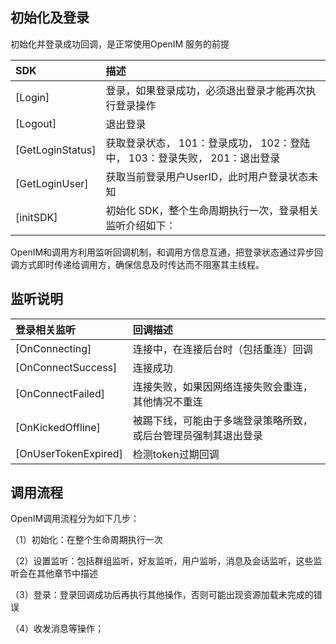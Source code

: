 ## 初始化及登录

初始化并登录成功回调，是正常使用OpenIM 服务的前提

| SDK              | 描述                                                         |
| :--------------- | :----------------------------------------------------------- |
| [Login]          | 登录，如果登录成功，必须退出登录才能再次执行登录操作         |
| [Logout]         | 退出登录                                                     |
| [GetLoginStatus] | 获取登录状态， 101：登录成功，   102：登陆中，   103：登录失败，  201：退出登录 |
| [GetLoginUser]   | 获取当前登录用户UserID，此时用户登录状态未知                 |
| [initSDK]        | 初始化 SDK，整个生命周期执行一次，登录相关监听介绍如下：     |

OpenIM和调用方利用监听回调机制，和调用方信息互通，把登录状态通过异步回调方式即时传递给调用方，确保信息及时传达而不阻塞其主线程。

## 监听说明

| 登录相关监听         | 回调描述                                                     |
| :------------------- | :----------------------------------------------------------- |
| [OnConnecting]       | 连接中，在连接后台时（包括重连）回调                         |
| [OnConnectSuccess]   | 连接成功                                                     |
| [OnConnectFailed]    | 连接失败，如果因网络连接失败会重连，其他情况不重连           |
| [OnKickedOffline]    | 被踢下线，可能由于多端登录策略所致，或后台管理员强制其退出登录 |
| [OnUserTokenExpired] | 检测token过期回调                                            |

## 调用流程

OpenIM调用流程分为如下几步：

（1）初始化：在整个生命周期执行一次

（2）设置监听：包括群组监听，好友监听，用户监听，消息及会话监听，这些监听会在其他章节中描述

（3）登录：登录回调成功后再执行其他操作，否则可能出现资源加载未完成的错误

（4）收发消息等操作；

